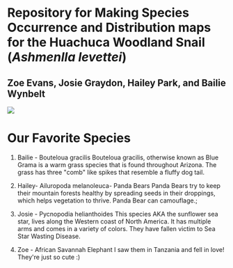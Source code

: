 # Repository for Making Species Occurrence and Distribution maps for the Huachuca Woodland Snail (*Ashmenlla levettei*)

## Zoe Evans, Josie Graydon, Hailey Park, and Bailie Wynbelt

![](/cloud/project/photos/huachuca.jpeg)

# Our Favorite Species

1.  Bailie - Bouteloua gracilis Bouteloua gracilis, otherwise known as Blue Grama is a warm grass species that is found throughout Arizona. The grass has three "comb" like spikes that resemble a fluffy dog tail.

2.  Hailey- Ailuropoda melanoleuca- Panda Bears Panda Bears try to keep their mountain forests healthy by spreading seeds in their droppings, which helps vegetation to thrive. Panda Bear can camouflage.;

3.  Josie - Pycnopodia helianthoides This species AKA the sunflower sea star, lives along the Western coast of North America. It has multiple arms and comes in a variety of colors. They have fallen victim to Sea Star Wasting Disease.

4.  Zoe - African Savannah Elephant I saw them in Tanzania and fell in love! They're just so cute :)
